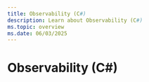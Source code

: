```yaml
---
title: Observability (C#)
description: Learn about Observability (C#)
ms.topic: overview
ms.date: 06/03/2025
---
```


# Observability (C#)
